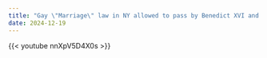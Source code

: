 ```yaml
---
title: "Gay \"Marriage\" law in NY allowed to pass by Benedict XVI and the \"Bishop\" of Albany"
date: 2024-12-19
---
```


{{< youtube nnXpV5D4X0s >}}
